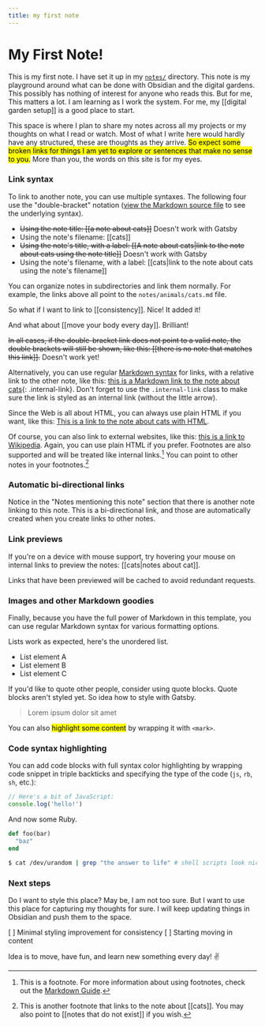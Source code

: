 ```yaml
---
title: my first note
---
```


# My First Note!

This is my first note. I have set it up in my [`notes/`](https://github.com/am1t/sn-digital-garden/tree/main/notes) directory. This note is my playground around what can be done with Obsidian and the digital gardens. This possibly has nothing of interest for anyone who reads this. But for me, This matters a lot. I am learning as I work the system. For me, my [[digital garden setup]] is a good place to start.

This space is where I plan to share my notes across all my projects or my thoughts on what I read or watch. Most of what I write here would hardly have any structured, these are thoughts as they arrive. <mark>So expect some broken links for things I am yet to explore or sentences that make no sense to you.</mark> More than you, the words on this site is for my eyes.

### Link syntax

To link to another note, you can use multiple syntaxes. The following four use the "double-bracket" notation ([view the Markdown source file](https://github.com/maximevaillancourt/digital-garden-jekyll-template/blob/master/_notes/your-first-note.md#link-syntax) to see the underlying syntax).

- ~~Using the note title: [[a note about cats]]~~ Doesn't work with Gatsby
- Using the note's filename: [[cats]]
- ~~Using the note's title, with a label: [[A note about cats|link to the note about cats using the note title]]~~ Doesn't work with Gatsby
- Using the note's filename, with a label: [[cats|link to the note about cats using the note's filename]]

You can organize notes in subdirectories and link them normally. For example, the links above all point to the `notes/animals/cats.md` file.

So what if I want to link to [[consistency]]. Nice! It added it! 

And what about [[move your body every day]]. Brilliant!

~~In all cases, if the double-bracket link does not point to a valid note, the double brackets will still be shown, like this: [[there is no note that matches this link]].~~ Doesn't work yet!

Alternatively, you can use regular [Markdown syntax](https://www.markdownguide.org/getting-started/) for links, with a relative link to the other note, like this: [this is a Markdown link to the note about cats](/cats){: .internal-link}. Don't forget to use the `.internal-link` class to make sure the link is styled as an internal link (without the little arrow).

Since the Web is all about HTML, you can always use plain HTML if you want, like this: <a class="internal-link" href="/cats">This is a link to the note about cats with HTML</a>.

Of course, you can also link to external websites, like this: [this is a link to Wikipedia](https://wikipedia.org/). Again, you can use plain HTML if you prefer. Footnotes are also supported and will be treated like internal links.[^1] You can point to other notes in your footnotes.[^2]

[^1]: This is a footnote. For more information about using footnotes, check out the [Markdown Guide](https://www.markdownguide.org/extended-syntax/#footnotes).
[^2]: This is another footnote that links to the note about [[cats]]. You may also point to [[notes that do not exist]] if you wish.

### Automatic bi-directional links

Notice in the "Notes mentioning this note" section that there is another note linking to this note. This is a bi-directional link, and those are automatically created when you create links to other notes.

### Link previews

If you're on a device with mouse support, try hovering your mouse on internal links to preview the notes: [[cats|notes about cat]].

Links that have been previewed will be cached to avoid redundant requests.

### Images and other Markdown goodies

Finally, because you have the full power of Markdown in this template, you can use regular Markdown syntax for various formatting options.

Lists work as expected, here's the unordered list.

- List element A
- List element B
- List element C

If you'd like to quote other people, consider using quote blocks. Quote blocks aren't styled yet. So idea how to style with Gatsby.

> Lorem ipsum dolor sit amet

You can also <mark>highlight some content</mark> by wrapping it with `<mark>`.

### Code syntax highlighting

You can add code blocks with full syntax color highlighting by wrapping code snippet in triple backticks and specifying the type of the code (`js`, `rb`, `sh`, etc.):

```js
// Here's a bit of JavaScript:
console.log('hello!')
```
And now some Ruby.

```rb
def foo(bar)
  "baz"
end
```


```sh
$ cat /dev/urandom | grep "the answer to life" # shell scripts look nice too
```


### Next steps

Do I want to style this place? May be, I am not too sure. But I want to use this place for capturing my thoughts for sure. I will keep updating things in Obsidian and push them to the space.

[ ] Minimal styling improvement for  consistency
[ ] Starting moving in content

Idea is to move, have fun, and learn new something every day! ✌️
